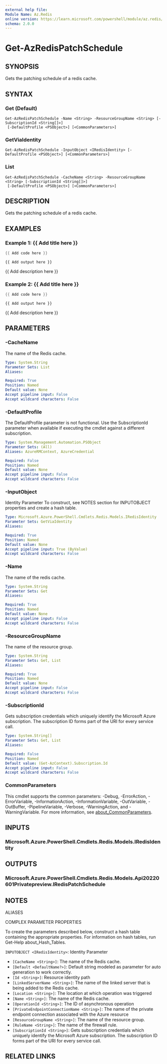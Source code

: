 ```yaml
---
external help file:
Module Name: Az.Redis
online version: https://learn.microsoft.com/powershell/module/az.redis/get-azredispatchschedule
schema: 2.0.0
---
```


# Get-AzRedisPatchSchedule

## SYNOPSIS
Gets the patching schedule of a redis cache.

## SYNTAX

### Get (Default)
```
Get-AzRedisPatchSchedule -Name <String> -ResourceGroupName <String> [-SubscriptionId <String[]>]
 [-DefaultProfile <PSObject>] [<CommonParameters>]
```

### GetViaIdentity
```
Get-AzRedisPatchSchedule -InputObject <IRedisIdentity> [-DefaultProfile <PSObject>] [<CommonParameters>]
```

### List
```
Get-AzRedisPatchSchedule -CacheName <String> -ResourceGroupName <String> [-SubscriptionId <String[]>]
 [-DefaultProfile <PSObject>] [<CommonParameters>]
```

## DESCRIPTION
Gets the patching schedule of a redis cache.

## EXAMPLES

### Example 1: {{ Add title here }}
```powershell
{{ Add code here }}
```

```output
{{ Add output here }}
```

{{ Add description here }}

### Example 2: {{ Add title here }}
```powershell
{{ Add code here }}
```

```output
{{ Add output here }}
```

{{ Add description here }}

## PARAMETERS

### -CacheName
The name of the Redis cache.

```yaml
Type: System.String
Parameter Sets: List
Aliases:

Required: True
Position: Named
Default value: None
Accept pipeline input: False
Accept wildcard characters: False
```

### -DefaultProfile
The DefaultProfile parameter is not functional.
Use the SubscriptionId parameter when available if executing the cmdlet against a different subscription.

```yaml
Type: System.Management.Automation.PSObject
Parameter Sets: (All)
Aliases: AzureRMContext, AzureCredential

Required: False
Position: Named
Default value: None
Accept pipeline input: False
Accept wildcard characters: False
```

### -InputObject
Identity Parameter
To construct, see NOTES section for INPUTOBJECT properties and create a hash table.

```yaml
Type: Microsoft.Azure.PowerShell.Cmdlets.Redis.Models.IRedisIdentity
Parameter Sets: GetViaIdentity
Aliases:

Required: True
Position: Named
Default value: None
Accept pipeline input: True (ByValue)
Accept wildcard characters: False
```

### -Name
The name of the redis cache.

```yaml
Type: System.String
Parameter Sets: Get
Aliases:

Required: True
Position: Named
Default value: None
Accept pipeline input: False
Accept wildcard characters: False
```

### -ResourceGroupName
The name of the resource group.

```yaml
Type: System.String
Parameter Sets: Get, List
Aliases:

Required: True
Position: Named
Default value: None
Accept pipeline input: False
Accept wildcard characters: False
```

### -SubscriptionId
Gets subscription credentials which uniquely identify the Microsoft Azure subscription.
The subscription ID forms part of the URI for every service call.

```yaml
Type: System.String[]
Parameter Sets: Get, List
Aliases:

Required: False
Position: Named
Default value: (Get-AzContext).Subscription.Id
Accept pipeline input: False
Accept wildcard characters: False
```

### CommonParameters
This cmdlet supports the common parameters: -Debug, -ErrorAction, -ErrorVariable, -InformationAction, -InformationVariable, -OutVariable, -OutBuffer, -PipelineVariable, -Verbose, -WarningAction, and -WarningVariable. For more information, see [about_CommonParameters](http://go.microsoft.com/fwlink/?LinkID=113216).

## INPUTS

### Microsoft.Azure.PowerShell.Cmdlets.Redis.Models.IRedisIdentity

## OUTPUTS

### Microsoft.Azure.PowerShell.Cmdlets.Redis.Models.Api20220601Privatepreview.IRedisPatchSchedule

## NOTES

ALIASES

COMPLEX PARAMETER PROPERTIES

To create the parameters described below, construct a hash table containing the appropriate properties. For information on hash tables, run Get-Help about_Hash_Tables.


`INPUTOBJECT <IRedisIdentity>`: Identity Parameter
  - `[CacheName <String>]`: The name of the Redis cache.
  - `[Default <DefaultName?>]`: Default string modeled as parameter for auto generation to work correctly.
  - `[Id <String>]`: Resource identity path
  - `[LinkedServerName <String>]`: The name of the linked server that is being added to the Redis cache.
  - `[Location <String>]`: The location at which operation was triggered
  - `[Name <String>]`: The name of the Redis cache.
  - `[OperationId <String>]`: The ID of asynchronous operation
  - `[PrivateEndpointConnectionName <String>]`: The name of the private endpoint connection associated with the Azure resource
  - `[ResourceGroupName <String>]`: The name of the resource group.
  - `[RuleName <String>]`: The name of the firewall rule.
  - `[SubscriptionId <String>]`: Gets subscription credentials which uniquely identify the Microsoft Azure subscription. The subscription ID forms part of the URI for every service call.

## RELATED LINKS

